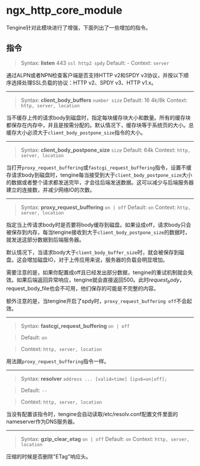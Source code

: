 # ngx_http_core_module

Tengine针对此模块进行了增强，下面列出了一些增加的指令。

## 指令


> Syntax: **listen** 443 `ssl http2 spdy`
> Default: -
> Context: `server`

通过ALPN或者NPN检查客户端是否支持HTTP v2和SPDY v3协议，并按以下顺序选择处理SSL负载的协议：HTTP v2、SPDY v3、HTTP v1.x。

---

> Syntax: **client_body_buffers** `number size`
> Default: 16 4k/8k
> Context: `http, server, location`

当不缓存上传的请求body到磁盘时，指定每块缓存块大小和数量。所有的缓存块都保存在内存中，并且是按需分配的。默认情况下，缓存块等于系统页的大小。总缓存大小必须大于`client_body_postpone_size`指令的大小。

---

> Syntax: **client_body_postpone_size** `size`
> Default: 64k
> Context: `http, server, location`

当打开`proxy_request_buffering`或`fastcgi_request_buffering`指令，设置不缓存请求body到磁盘时，tengine每当接受到大于`client_body_postpone_size`大小的数据或者整个请求都发送完毕，才会往后端发送数据。这可以减少与后端服务器建立的连接数，并减少网络IO的次数。

---

> Syntax: **proxy_request_buffering** `on | off`
> Default: `on`
> Context: `http, server, location`

指定当上传请求body时是否要将body缓存到磁盘。如果设成off，请求body只会被保存到内存，每当tengine接收到大于`client_body_postpone_size`的数据时，就发送这部分数据到后端服务器。

默认情况下，当请求body大于`client_body_buffer_size`时，就会被保存到磁盘。这会增加磁盘IO，对于上传应用来说，服务器的负载会明显增加。

需要注意的是，如果你配置成off且已经发出部分数据，tengine的重试机制就会失效。如果后端返回异常响应，tengine就会直接返回500。此时$request_body，$request_body_file也会不可用，他们保存的可能是不完整的内容。

额外注意的是，当tengine开启了spdy时，`proxy_request_buffering off`不会起效。

---

> Syntax: **fastcgi_request_buffering** `on | off`

> Default: `on`

> Context: `http, server, location`


用法跟`proxy_request_buffering`指令一样。

---

> Syntax: **resolver** `address ... [valid=time] [ipv6=on|off];`

> Default: `--`

> Context: `http, server, location`

当没有配置该指令时，tengine会自动读取/etc/resolv.conf配置文件里面的nameserver作为DNS服务器。

---

> Syntax: **gzip_clear_etag** `on | off`
> Default: `on`
> Context: `http, server, location`


压缩的时候是否删除"ETag"响应头。
